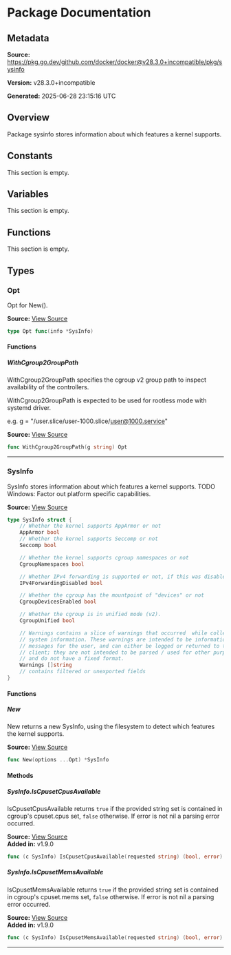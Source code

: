 # Package Documentation

## Metadata

**Source:** https://pkg.go.dev/github.com/docker/docker@v28.3.0+incompatible/pkg/sysinfo

**Version:** v28.3.0+incompatible

**Generated:** 2025-06-28 23:15:16 UTC

## Overview

Package sysinfo stores information about which features a kernel supports.


## Constants

This section is empty.

## Variables

This section is empty.

## Functions

This section is empty.

## Types

### Opt

Opt for New().

**Source:** [View Source](https://github.com/docker/docker/blob/v28.3.0/pkg/sysinfo/sysinfo.go#L5)  

```go
type Opt func(info *SysInfo)
```

#### Functions

##### WithCgroup2GroupPath

WithCgroup2GroupPath specifies the cgroup v2 group path to inspect availability
of the controllers.

WithCgroup2GroupPath is expected to be used for rootless mode with systemd driver.

e.g. g = "/user.slice/user-1000.slice/user@1000.service"

**Source:** [View Source](https://github.com/docker/docker/blob/v28.3.0/pkg/sysinfo/sysinfo_linux.go#L80)  

```go
func WithCgroup2GroupPath(g string) Opt
```

---

### SysInfo

SysInfo stores information about which features a kernel supports.
TODO Windows: Factor out platform specific capabilities.

**Source:** [View Source](https://github.com/docker/docker/blob/v28.3.0/pkg/sysinfo/sysinfo.go#L9)  

```go
type SysInfo struct {
	// Whether the kernel supports AppArmor or not
	AppArmor bool
	// Whether the kernel supports Seccomp or not
	Seccomp bool

	// Whether the kernel supports cgroup namespaces or not
	CgroupNamespaces bool

	// Whether IPv4 forwarding is supported or not, if this was disabled, networking will not work
	IPv4ForwardingDisabled bool

	// Whether the cgroup has the mountpoint of "devices" or not
	CgroupDevicesEnabled bool

	// Whether the cgroup is in unified mode (v2).
	CgroupUnified bool

	// Warnings contains a slice of warnings that occurred  while collecting
	// system information. These warnings are intended to be informational
	// messages for the user, and can either be logged or returned to the
	// client; they are not intended to be parsed / used for other purposes,
	// and do not have a fixed format.
	Warnings []string
	// contains filtered or unexported fields
}
```

#### Functions

##### New

New returns a new SysInfo, using the filesystem to detect which features
the kernel supports.

**Source:** [View Source](https://github.com/docker/docker/blob/v28.3.0/pkg/sysinfo/sysinfo_linux.go#L90)  

```go
func New(options ...Opt) *SysInfo
```

#### Methods

##### SysInfo.IsCpusetCpusAvailable

IsCpusetCpusAvailable returns `true` if the provided string set is contained
in cgroup's cpuset.cpus set, `false` otherwise.
If error is not nil a parsing error occurred.

**Source:** [View Source](https://github.com/docker/docker/blob/v28.3.0/pkg/sysinfo/sysinfo.go#L138)  
**Added in:** v1.9.0

```go
func (c SysInfo) IsCpusetCpusAvailable(requested string) (bool, error)
```

##### SysInfo.IsCpusetMemsAvailable

IsCpusetMemsAvailable returns `true` if the provided string set is contained
in cgroup's cpuset.mems set, `false` otherwise.
If error is not nil a parsing error occurred.

**Source:** [View Source](https://github.com/docker/docker/blob/v28.3.0/pkg/sysinfo/sysinfo.go#L145)  
**Added in:** v1.9.0

```go
func (c SysInfo) IsCpusetMemsAvailable(requested string) (bool, error)
```

---

